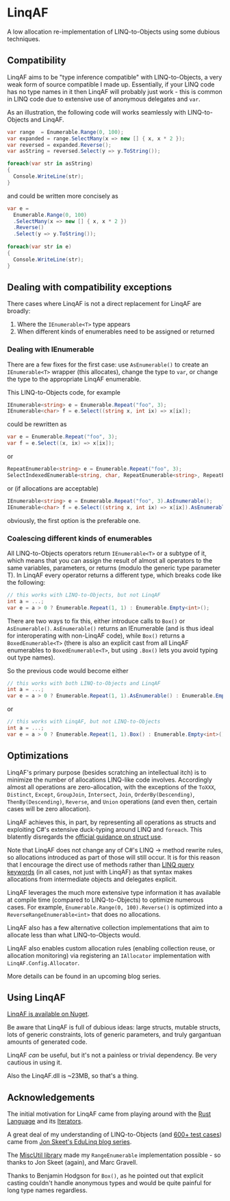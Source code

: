 # LinqAF

A low allocation re-implementation of LINQ-to-Objects using some dubious techniques.

## Compatibility

LinqAF aims to be "type inference compatible" with LINQ-to-Objects, a very weak form of source compatible I made up.  Essentially, if your LINQ code has no type names in it then LinqAF will probably just work - this is common in LINQ code due to extensive use of anonymous delegates and `var`.

As an illustration, the following code will works seamlessly with LINQ-to-Objects and LinqAF.

```csharp
var range  = Enumerable.Range(0, 100);
var expanded = range.SelectMany(x => new [] { x, x * 2 });
var reversed = expanded.Reverse();
var asString = reversed.Select(y => y.ToString());

foreach(var str in asString)
{
  Console.WriteLine(str);
}
```

and could be written more concisely as 

```csharp
var e = 
  Enumerable.Range(0, 100)
  .SelectMany(x => new [] { x, x * 2 })
  .Reverse()
  .Select(y => y.ToString());
 
foreach(var str in e)
{
  Console.WriteLine(str);
}
```

## Dealing with compatibility exceptions

There cases where LinqAF is not a direct replacement for LinqAF are broadly:

 1. Where the `IEnumerable<T>` type appears
 2. When different kinds of enumerables need to be assigned or returned
 
### Dealing with IEnumerable<T> 

There are a few fixes for the first case: use `AsEnumerable()` to create an `IEnumerable<T>` wrapper (this allocates), change the type to `var`, or change the type to the appropriate LinqAF enumerable.

This LINQ-to-Objects code, for example

```csharp
IEnumerable<string> e = Enumerable.Repeat("foo", 3);
IEnumerable<char> f = e.Select((string x, int ix) => x[ix]);
```

could be rewritten as 

```csharp
var e = Enumerable.Repeat("foo", 3);
var f = e.Select((x, ix) => x[ix]);
```

or 

```csharp
RepeatEnumerable<string> e = Enumerable.Repeat("foo", 3);
SelectIndexedEnumerable<string, char, RepeatEnumerable<string>, RepeatEnumerator<string>> f = e.Select((x, ix) => x[ix]);
```

or (if allocations are acceptable)

```csharp
IEnumerable<string> e = Enumerable.Repeat("foo", 3).AsEnumerable();
IEnumerable<char> f = e.Select((string x, int ix) => x[ix]).AsEnumerable();
```

obviously, the first option is the preferable one.

### Coalescing different kinds of enumerables

All LINQ-to-Objects operators return `IEnumerable<T>` or a subtype of it, which means that you can assign the result of almost all operators to the same variables, parameters, or returns (modulo the generic type parameter T).  In LinqAF every operator returns a different type, which breaks code like the following:

```csharp
// this works with LINQ-to-Objects, but not LinqAF
int a = ...;
var e = a > 0 ? Enumerable.Repeat(1, 1) : Enumerable.Empty<int>();
```

There are two ways to fix this, either introduce calls to `Box()` or `AsEnumerable()`.  `AsEnumerable()` returns an IEnumerable<T> (and is thus ideal for interoperating with non-LinqAF code), while `Box()` returns a `BoxedEnumerable<T>` (there is also an explicit cast from all LinqAF enumerables to `BoxedEnumerable<T>`, but using `.Box()` lets you avoid typing out type names).

So the previous code would become either

```csharp
// this works with both LINQ-to-Objects and LinqAF
int a = ...;
var e = a > 0 ? Enumerable.Repeat(1, 1).AsEnumerable() : Enumerable.Empty<int>().AsEnumerable();
```

or

```csharp
// this works with LinqAF, but not LINQ-to-Objects
int a = ...;
var e = a > 0 ? Enumerable.Repeat(1, 1).Box() : Enumerable.Empty<int>().Box();
```

## Optimizations

LinqAF's primary purpose (besides scratching an intellectual itch) is to minimize the number of allocations LINQ-like code involves.  Accordingly almost all operations are zero-allocation, with the exceptions of the `ToXXX`, `Distinct`, `Except`, `GroupJoin`, `Intersect`, `Join`, `OrderBy(Descending)`, `ThenBy(Descending)`, `Reverse`, and `Union` operations (and even then, certain cases will be zero allocation).

LinqAF achieves this, in part, by representing all operations as structs and exploiting C#'s extensive duck-typing around LINQ and `foreach`.  This blatently disregards the [official guidance on struct use](https://docs.microsoft.com/en-us/dotnet/standard/design-guidelines/choosing-between-class-and-struct).

Note that LinqAF does not change any of C#'s LINQ -> method rewrite rules, so allocations introduced as part of those will still occur.  It is for this reason that I encourage the direct use of methods rather than [LINQ query keywords](https://docs.microsoft.com/en-us/dotnet/csharp/language-reference/keywords/query-keywords) (in all cases, not just with LinqAF) as that syntax makes allocations from intermediate objects and delegates explicit.

LinqAF leverages the much more extensive type information it has available at compile time (compared to LINQ-to-Objects) to optimize numerous cases.  For example, `Enumerable.Range(0, 100).Reverse()` is optimized into a `ReverseRangeEnumerable<int>` that does no allocations.

LinqAF also has a few alternative collection implementations that aim to allocate less than what LINQ-to-Objects would.

LinqAF also enables custom allocation rules (enabling collection reuse, or allocation monitoring) via registering an `IAllocator` implementation with `LinqAF.Config.Allocator`.

More details can be found in an upcoming blog series.

## Using LinqAF

[LinqAF is available on Nuget](https://www.nuget.org/packages/LinqAF/).

Be aware that LinqAF is full of dubious ideas: large structs, mutable structs, lots of generic constraints, lots of generic parameters, and truly gargantuan amounts of generated code.

LinqAF _can_ be useful, but it's not a painless or trivial dependency.  Be very cautious in using it.

Also the LinqAF.dll is ~23MB, so that's a thing.

## Acknowledgements

The initial motivation for LinqAF came from playing around with the [Rust Language](https://www.rust-lang.org/en-US/) and its [Iterators](https://doc.rust-lang.org/std/iter/trait.Iterator.html).

A great deal of my understanding of LINQ-to-Objects (and [600+ test cases](https://github.com/kevin-montrose/LinqAF/blob/master/LinqAF.Tests/EdulinqTests.cs)) came from [Jon Skeet's EduLinq blog series](https://codeblog.jonskeet.uk/category/edulinq/).

The [MiscUtil library](http://www.yoda.arachsys.com/csharp/miscutil/) made my `RangeEnumerable` implementation possible - so thanks to Jon Skeet (again), and Marc Gravell.

Thanks to Benjamin Hodgson for `Box()`, as he pointed out that explicit casting couldn't handle anonymous types and would be quite painful for long type names regardless.
